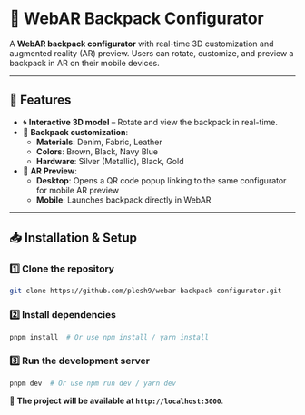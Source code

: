 # 🎒 WebAR Backpack Configurator

A **WebAR backpack configurator** with real-time 3D customization and augmented reality (AR) preview. Users can rotate, customize, and preview a backpack in AR on their mobile devices.

---

## 🧩 Features

- 🌀 **Interactive 3D model** – Rotate and view the backpack in real-time.
- 🎨 **Backpack customization**:
  - **Materials**: Denim, Fabric, Leather
  - **Colors**: Brown, Black, Navy Blue
  - **Hardware**: Silver (Metallic), Black, Gold
- 📱 **AR Preview**:
  - **Desktop**: Opens a QR code popup linking to the same configurator for mobile AR preview
  - **Mobile**: Launches backpack directly in WebAR

---

## 📥 Installation & Setup

### 1️⃣ Clone the repository

```sh
git clone https://github.com/plesh9/webar-backpack-configurator.git
```

### 2️⃣ Install dependencies

```sh
pnpm install  # Or use npm install / yarn install
```

### 3️⃣ Run the development server

```sh
pnpm dev  # Or use npm run dev / yarn dev
```

🚀 **The project will be available at `http://localhost:3000`**.